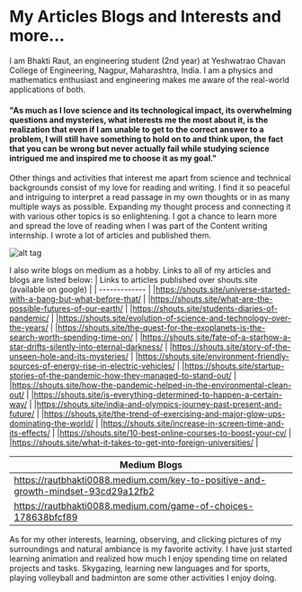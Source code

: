 # My Articles Blogs and Interests and more...
I am Bhakti Raut, an engineering student (2nd year) at Yeshwatrao Chavan College of Engineering, Nagpur, Maharashtra, India. I am a physics and mathematics enthusiast and engineering makes me aware of the real-world applications of both. 
#### "As much as I love science and its technological impact, its overwhelming questions and mysteries, what interests me the most about it, is the realization that even if I am unable to get to the correct answer to a problem, I will still have something to hold on to and think upon, the fact that you can be wrong but never actually fail while studying science intrigued me and inspired me to choose it as my goal."



Other things and activities that interest me apart from science and technical backgrounds consist of my love for reading and writing. I find it so peaceful and intriguing to interpret a read passage in my own thoughts or in as many multiple ways as possible. Expanding my thought process and connecting it with various other topics is so enlightening. I got a chance to learn more and spread the love of reading when I was part of the Content writing internship. I wrote a lot of articles and published them. 

![alt tag](https://github.com/Bhaktiraut02/My-Articles-Blogs-and-Interests-and-more.../blob/main/open-book-universe-reading-fantasy-flat-vector-26660856.jpg)

I also write blogs on medium as a hobby. Links to all of my articles and blogs are listed below:
| Links to articles published over shouts.site (available on google) |
| ------------- |
|https://shouts.site/universe-started-with-a-bang-but-what-before-that/ |
|https://shouts.site/what-are-the-possible-futures-of-our-earth/ |
|https://shouts.site/students-diaries-of-pandemic/ |
|https://shouts.site/evolution-of-science-and-technology-over-the-years/ |
|https://shouts.site/the-quest-for-the-exoplanets-is-the-search-worth-spending-time-on/ |
|https://shouts.site/fate-of-a-starhow-a-star-drifts-silently-into-eternal-darkness/ |
|https://shouts.site/story-of-the-unseen-hole-and-its-mysteries/ |
|https://shouts.site/environment-friendly-sources-of-energy-rise-in-electric-vehicles/ |
|https://shouts.site/startup-stories-of-the-pandemic-how-they-managed-to-stand-out/ |
|https://shouts.site/how-the-pandemic-helped-in-the-environmental-clean-out/ |
|https://shouts.site/is-everything-determined-to-happen-a-certain-way/ |
|https://shouts.site/india-and-olympics-journey-past-present-and-future/ |
|https://shouts.site/the-trend-of-exercising-and-major-glow-ups-dominating-the-world/ |
|https://shouts.site/increase-in-screen-time-and-its-effects/ |
|https://shouts.site/10-best-online-courses-to-boost-your-cv/ |
|https://shouts.site/what-it-takes-to-get-into-foreign-universities/ |

| Medium Blogs  |
| ------------- |
|https://rautbhakti0088.medium.com/key-to-positive-and-growth-mindset-93cd29a12fb2 |
|https://rautbhakti0088.medium.com/game-of-choices-178638bfcf89 |

As for my other interests, learning, observing, and clicking pictures of my surroundings and natural ambiance is my favorite activity. 
I have just started learning animation and realized how much I enjoy spending time on related projects and tasks.  Skygazing, learning new languages and for sports, playing volleyball and badminton are some other activities I enjoy doing.
